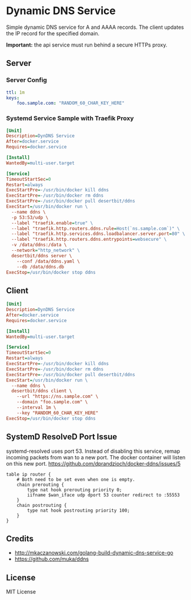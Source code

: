 # Dynamic DNS Service
Simple dynamic DNS service for A and AAAA records. The client updates the IP record for the specified domain.

**Important:** the api service must run behind a secure HTTPs proxy.

## Server

### Server Config
```yaml
ttl: 1m
keys:
    foo.sample.com: "RANDOM_60_CHAR_KEY_HERE"
```

### Systemd Service Sample with Traefik Proxy
```ini
[Unit]
Description=DynDNS Service
After=docker.service
Requires=docker.service

[Install]
WantedBy=multi-user.target

[Service]
TimeoutStartSec=0
Restart=always
ExecStartPre=-/usr/bin/docker kill ddns
ExecStartPre=-/usr/bin/docker rm ddns
ExecStartPre=-/usr/bin/docker pull desertbit/ddns
ExecStart=/usr/bin/docker run \
  --name ddns \
  -p 53:53/udp \
  --label "traefik.enable=true" \
  --label "traefik.http.routers.ddns.rule=Host(`ns.sample.com`)" \
  --label "traefik.http.services.ddns.loadbalancer.server.port=80" \
  --label "traefik.http.routers.ddns.entrypoints=websecure" \
  -v /data/ddns:/data \
  --network="http_network" \
  desertbit/ddns server \
    --conf /data/ddns.yaml \
    --db /data/ddns.db
ExecStop=/usr/bin/docker stop ddns
```

## Client
```ini
[Unit]
Description=DynDNS Service
After=docker.service
Requires=docker.service

[Install]
WantedBy=multi-user.target

[Service]
TimeoutStartSec=0
Restart=always
ExecStartPre=-/usr/bin/docker kill ddns
ExecStartPre=-/usr/bin/docker rm ddns
ExecStartPre=-/usr/bin/docker pull desertbit/ddns
ExecStart=/usr/bin/docker run \
  --name ddns \
  desertbit/ddns client \
    --url "https://ns.sample.com" \
    --domain "foo.sample.com" \
    --interval 1m \
    --key "RANDOM_60_CHAR_KEY_HERE"
ExecStop=/usr/bin/docker stop ddns
```

## SystemD ResolveD Port Issue
systemd-resolved uses port 53. Instead of disabling this service, remap incoming
packets from wan to a new port. The docker container will listen on this new port.
https://github.com/dprandzioch/docker-ddns/issues/5

```
table ip router {
    # Both need to be set even when one is empty.
    chain prerouting {
        type nat hook prerouting priority 0;
        iifname $wan_iface udp dport 53 counter redirect to :55553
    }
    chain postrouting {
        type nat hook postrouting priority 100;
    }
}
```

## Credits
- http://mkaczanowski.com/golang-build-dynamic-dns-service-go
- https://github.com/muka/ddns

## License
MIT License
